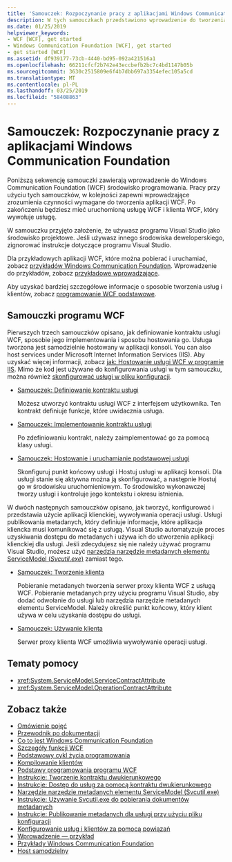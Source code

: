 ```yaml
---
title: 'Samouczek: Rozpoczynanie pracy z aplikacjami Windows Communication Foundation'
description: W tych samouczkach przedstawiono wprowadzenie do tworzenia aplikacji WCF.
ms.date: 01/25/2019
helpviewer_keywords:
- WCF [WCF], get started
- Windows Communication Foundation [WCF], get started
- get started [WCF]
ms.assetid: df939177-73cb-4440-bd95-092a421516a1
ms.openlocfilehash: 66211cfcf2b742e43eccbefb2bc7c4bd1147b05b
ms.sourcegitcommit: 3630c2515809e6f4b7dbb697a3354efec105a5cd
ms.translationtype: MT
ms.contentlocale: pl-PL
ms.lasthandoff: 03/25/2019
ms.locfileid: "58408863"
---
```

# <a name="tutorial-get-started-with-windows-communication-foundation-applications"></a>Samouczek: Rozpoczynanie pracy z aplikacjami Windows Communication Foundation
Poniższą sekwencję samouczki zawierają wprowadzenie do Windows Communication Foundation (WCF) środowisko programowania. Pracy przy użyciu tych samouczków, w kolejności zapewni wprowadzające zrozumienia czynności wymagane do tworzenia aplikacji WCF. Po zakończeniu będziesz mieć uruchomioną usługę WCF i klienta WCF, który wywołuje usługę. 

W samouczku przyjęto założenie, że używasz programu Visual Studio jako środowisko projektowe. Jeśli używasz innego środowiska deweloperskiego, zignorować instrukcje dotyczące programu Visual Studio. 

Dla przykładowych aplikacji WCF, które można pobierać i uruchamiać, zobacz [przykładów Windows Communication Foundation](samples/index.md). Wprowadzenie do przykładów, zobacz [przykładowe wprowadzające](samples/getting-started-sample.md).

Aby uzyskać bardziej szczegółowe informacje o sposobie tworzenia usług i klientów, zobacz [programowanie WCF podstawowe](basic-wcf-programming.md).

## <a name="wcf-tutorials"></a>Samouczki programu WCF

Pierwszych trzech samouczków opisano, jak definiowanie kontraktu usługi WCF, sposobie jego implementowania i sposobu hostowania go. Usługa tworzona jest samodzielnie hostowany w aplikacji konsoli. You can also host services under Microsoft Internet Information Services (IIS). Aby uzyskać więcej informacji, zobacz [jak: Hostowanie usługi WCF w programie IIS](feature-details/how-to-host-a-wcf-service-in-iis.md). Mimo że kod jest używane do konfigurowania usługi w tym samouczku, można również [skonfigurować usługi w pliku konfiguracji](configuring-services-using-configuration-files.md). 

- [Samouczek: Definiowanie kontraktu usługi](how-to-define-a-wcf-service-contract.md)

    Możesz utworzyć kontraktu usługi WCF z interfejsem użytkownika. Ten kontrakt definiuje funkcje, które uwidacznia usługa.

- [Samouczek: Implementowanie kontraktu usługi](how-to-implement-a-wcf-contract.md)

    Po zdefiniowaniu kontrakt, należy zaimplementować go za pomocą klasy usługi.

- [Samouczek: Hostowanie i uruchamianie podstawowej usługi](how-to-host-and-run-a-basic-wcf-service.md)

    Skonfiguruj punkt końcowy usługi i Hostuj usługi w aplikacji konsoli. Dla usługi stanie się aktywna można ją skonfigurować, a następnie Hostuj go w środowisku uruchomieniowym. To środowisko wykonawczej tworzy usługi i kontroluje jego kontekstu i okresu istnienia.

W dwóch następnych samouczków opisano, jak tworzyć, konfigurować i przedstawia użycie aplikacji klienckiej, wywoływania operacji usługi. Usługi publikowania metadanych, który definiuje informacje, które aplikacja kliencka musi komunikować się z usługą. Visual Studio automatyzuje proces uzyskiwania dostępu do metadanych i używa ich do utworzenia aplikacji klienckiej dla usługi. Jeśli zdecydujesz się nie należy używać programu Visual Studio, możesz użyć [narzędzia narzędzie metadanych elementu ServiceModel (*Svcutil.exe*)](servicemodel-metadata-utility-tool-svcutil-exe.md) zamiast tego.

- [Samouczek: Tworzenie klienta](how-to-create-a-wcf-client.md)

    Pobieranie metadanych tworzenia serwer proxy klienta WCF z usługą WCF. Pobieranie metadanych przy użyciu programu Visual Studio, aby dodać odwołanie do usługi lub narzędzia narzędzie metadanych elementu ServiceModel. Należy określić punkt końcowy, który klient używa w celu uzyskania dostępu do usługi.

- [Samouczek: Używanie klienta](how-to-use-a-wcf-client.md)

    Serwer proxy klienta WCF umożliwia wywoływanie operacji usługi.

## <a name="reference"></a>Tematy pomocy

- <xref:System.ServiceModel.ServiceContractAttribute>
- <xref:System.ServiceModel.OperationContractAttribute>

## <a name="see-also"></a>Zobacz także

- [Omówienie pojęć](conceptual-overview.md)
- [Przewodnik po dokumentacji](guide-to-the-documentation.md)
- [Co to jest Windows Communication Foundation](whats-wcf.md)
- [Szczegóły funkcji WCF](feature-details/index.md)
- [Podstawowy cykl życia programowania](basic-programming-lifecycle.md)
- [Kompilowanie klientów](building-clients.md)
- [Podstawy programowania programu WCF](basic-wcf-programming.md)
- [Instrukcje: Tworzenie kontraktu dwukierunkowego](feature-details/how-to-create-a-duplex-contract.md)
- [Instrukcje: Dostęp do usług za pomocą kontraktu dwukierunkowego](feature-details/how-to-access-services-with-a-duplex-contract.md)
- [Narzędzie narzędzie metadanych elementu ServiceModel (Svcutil.exe)](servicemodel-metadata-utility-tool-svcutil-exe.md)
- [Instrukcje: Używanie Svcutil.exe do pobierania dokumentów metadanych](feature-details/how-to-use-svcutil-exe-to-download-metadata-documents.md)
- [Instrukcje: Publikowanie metadanych dla usługi przy użyciu pliku konfiguracji](feature-details/how-to-publish-metadata-for-a-service-using-a-configuration-file.md)
- [Konfigurowanie usług i klientów za pomocą powiązań](using-bindings-to-configure-services-and-clients.md)
- [Wprowadzenie — przykład](samples/getting-started-sample.md)
- [Przykłady Windows Communication Foundation](samples/index.md)
- [Host samodzielny](samples/self-host.md)


